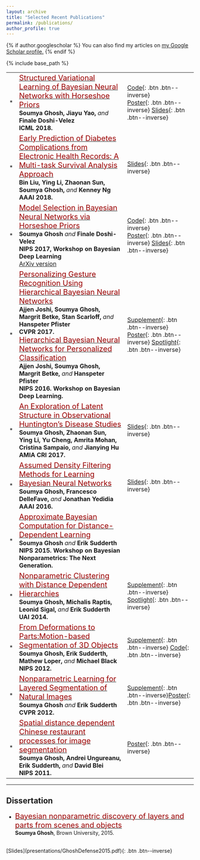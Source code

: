 ```yaml
---
layout: archive
title: "Selected Recent Publications"
permalink: /publications/
author_profile: true
---
```

{% if author.googlescholar %}
  You can also find my articles on <u><a href="{{author.googlescholar}}">my Google Scholar profile</a>.</u>
{% endif %}

{% include base_path %}

|        |          |        |
| :-------------: |:-------------| :------------ |
|  *    |  [<span style="color:rgb(153, 0, 0); font-size: 15pt"> Structured Variational Learning of Bayesian Neural Networks with Horseshoe Priors </span>](http://proceedings.mlr.press/v80/ghosh18a.html)  <br> <span style="font-size: 12pt"> **Soumya Ghosh, Jiayu Yao,** *and* **Finale Doshi-Velez** </span><br> <span style="font-size: 12pt"> **ICML 2018.** | [Code](""){: .btn .btn--inverse}<br> [Poster](presentations/GhoshICML2018.pdf){: .btn .btn--inverse} [Slides](presentations/GhoshICML2018_talk.pdf){: .btn .btn--inverse}  |
|  *    | [<span style="color:rgb(153, 0, 0); font-size: 15pt"> Early Prediction of Diabetes Complications from Electronic Health Records: A Multi-task Survival Analysis Approach  </span>](papers/HargGhosh18AAAI.pdf)  <br> <span style="font-size: 12pt"> **Bin Liu, Ying Li, Zhaonan Sun, Soumya Ghosh,** *and* **Kenney Ng** </span><br> <span style="font-size: 12pt"> **AAAI 2018.** | [Slides](presentations/LiuAAAISlides2018.pdf){: .btn .btn--inverse} |
| *  | [<span style="color:rgb(153, 0, 0); font-size: 15pt"> Model Selection in Bayesian Neural Networks via Horseshoe Priors </span>](http://bayesiandeeplearning.org/2017/papers/42.pdf)<br> <span style="font-size: 12pt"> **Soumya Ghosh** *and* **Finale Doshi-Velez**</span> <br> <span style="font-size: 12pt"> **NIPS 2017, Workshop on Bayesian Deep Learning** </span> <br> [ArXiv version](https://arxiv.org/pdf/1705.10388.pdf) |   [Code](https://github.com/dtak/hs-bnn-public/){: .btn .btn--inverse}<br> [Poster](presentations/GhoshNIPSW2017.pdf){: .btn .btn--inverse} [Slides](""){: .btn .btn--inverse}  |
| * | [<span style="color:rgb(153, 0, 0); font-size: 15pt"> Personalizing Gesture Recognition Using Hierarchical Bayesian Neural Networks</span>](papers/JoshiGhosh17CVPR.pdf)    <br> <span style="font-size: 12pt"> **Ajjen Joshi, Soumya Ghosh, Margrit Betke, Stan Scarloff,** *and* **Hanspeter Pfister**</span><br> <span style="font-size: 12pt"> **CVPR 2017.** </span> <br>[<span style="color:rgb(153, 0, 0); font-size: 15pt"> Hierarchical Bayesian Neural Networks for Personalized Classification</span>](papers/JoshiGhosh16NIPSW.pdf)<br> <span style="font-size: 12pt">**Ajjen Joshi, Soumya Ghosh, Margrit Betke,** *and* **Hanspeter Pfister**</span>   <br> <span style="font-size: 12pt"> **NIPS 2016. Workshop on Bayesian Deep Learning.** </span>|  [Supplement](http://cs-people.bu.edu/ajjendj/documents/AjjenJoshiCVPR2017_Supplement.pdf){: .btn .btn--inverse}<br> [Poster](http://cs-people.bu.edu/ajjendj/documents/AjjenJoshiNIPSW2016_Poster.pdf){: .btn .btn--inverse} [Spotlight](http://cs-people.bu.edu/ajjendj/documents/AjjenJoshiNIPSW2016_Spotlight.pdf){: .btn .btn--inverse}<br> <span style="font-size: 12pt">|
| * | [<span style="color:rgb(153, 0, 0); font-size: 15pt"> An Exploration of Latent Structure in Observational Huntington’s Disease Studies </span>](papers/Ghosh17AMIAJS.pdf) <br> <span style="font-size: 12pt"> **Soumya Ghosh, Zhaonan Sun, Ying Li, Yu Cheng, Amrita Mohan, Cristina Sampaio,** *and* **Jianying Hu** </span><br> <span style="font-size: 12pt"> **AMIA CRI 2017.** </span>| [Slides](presentations/GhoshAMIA2017.pdf){: .btn .btn--inverse} |
| * | [<span style="color:rgb(153, 0, 0); font-size: 15pt"> Assumed Density Filtering Methods for Learning Bayesian Neural Networks </span>](https://www.aaai.org/ocs/index.php/AAAI/AAAI16/paper/view/12391)<br> <span style="font-size: 12pt"> **Soumya Ghosh, Francesco DelleFave,** *and* **Jonathan Yedidia** </span> <br> <span style="font-size: 12pt"> **AAAI 2016.** </span> | [Slides](""){: .btn .btn--inverse} |
| * | [<span style="color:rgb(153, 0, 0); font-size: 15pt"> Approximate Bayesian Computation for Distance-Dependent Learning </span>](papers/GhoshSudderth15NipsW.pdf)<br> <span style="font-size: 12pt"> **Soumya Ghosh** *and* **Erik Sudderth** </span> <br> <span style="font-size: 12pt"> **NIPS 2015. Workshop on Bayesian Nonparametrics: The Next Generation.** </span> |  |
| * | [<span style="color:rgb(153, 0, 0); font-size: 15pt"> Nonparametric Clustering with Distance Dependent Hierarchies </span>](papers/GhoshRaptisSigalSudderth14UAI.pdf) <br> <span style="font-size: 12pt"> **Soumya Ghosh, Michalis Raptis, Leonid Sigal,** *and* **Erik Sudderth** </span> <br> <span style="font-size: 12pt"> **UAI 2014.** </span>| [Supplement](papers/Ghosh14UAISupplement.pdf){: .btn .btn--inverse} [Spotlight](papers/Ghosh14UAISpotlight.pdf){: .btn .btn--inverse}|
| * | [<span style="color:rgb(153, 0, 0); font-size: 15pt"> From Deformations to Parts:Motion-based Segmentation of 3D Objects </span>](papers/GhoshSudderthLoperBlack12NIPS.pdf) <br> <span style="font-size: 12pt"> **Soumya Ghosh, Erik Sudderth, Mathew Loper,** *and* **Michael Black** </span> <br> <span style="font-size: 12pt"> **NIPS 2012.** </span>| [Supplement](papers/GhoshSudderthLoperBlack12NIPS.pdf){: .btn .btn--inverse} [Code](https://github.com/SoumyaTGhosh/ddcrpMeshSeg){: .btn .btn--inverse}<br> |
| * | [<span style="color:rgb(153, 0, 0); font-size: 15pt"> Nonparametric Learning for Layered Segmentation of Natural Images  </span>](papers/GhoshSudderth12CVPR.pdf) <br> <span style="font-size: 12pt"> **Soumya Ghosh** *and* **Erik Sudderth** </span> <br> <span style="font-size: 12pt"> **CVPR 2012.** </span>| [Supplement](papers/GhoshSudderth12CVPR-supplement.pdf){: .btn .btn--inverse}[Poster](presentations/GhoshCVPR2012.pdf){: .btn .btn--inverse} |
| * | [<span style="color:rgb(153, 0, 0); font-size: 15pt"> Spatial distance dependent Chinese restaurant processes for image segmentation  </span>](papers/Ghosh11NIPS.pdf) <br> <span style="font-size: 12pt"> **Soumya Ghosh, Andrei Ungureanu, Erik Sudderth,** *and* **David Blei** </span> <br> <span style="font-size: 12pt"> **NIPS 2011.** </span> | [Poster](presentations/GhoshNIPS2011.pdf){: .btn .btn--inverse} |

***
## Dissertation
* [<span style="color:rgb(153, 0, 0); font-size: 15pt"> Bayesian nonparametric discovery of layers and parts from scenes and objects </span>](papers/Dissertation_2015.pdf)<br> **Soumya Ghosh**, Brown University, 2015.
<br>
[Slides](presentations/GhoshDefense2015.pdf){: .btn .btn--inverse}
